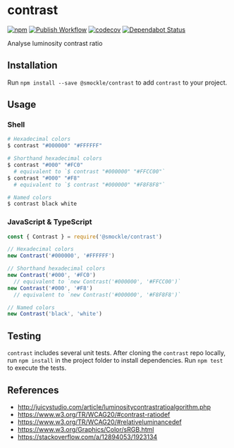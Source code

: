 # contrast

[![npm](https://img.shields.io/npm/v/@smockle/contrast.svg)](https://www.npmjs.com/package/@smockle/contrast)
[![Publish Workflow](https://github.com/smockle/contrast/workflows/Publish/badge.svg)](https://github.com/smockle/contrast/actions)
[![codecov](https://codecov.io/gh/smockle/contrast/branch/master/graph/badge.svg)](https://codecov.io/gh/smockle/contrast)
[![Dependabot Status](https://api.dependabot.com/badges/status?host=github&repo=smockle/contrast)](https://dependabot.com)

Analyse luminosity contrast ratio

## Installation

Run `npm install --save @smockle/contrast` to add `contrast` to your project.

## Usage

### Shell

```Bash
# Hexadecimal colors
$ contrast "#000000" "#FFFFFF"

# Shorthand hexadecimal colors
$ contrast "#000" "#FC0"
  # equivalent to `$ contrast "#000000" "#FFCC00"`
$ contrast "#000" "#F8"
  # equivalent to `$ contrast "#000000" "#F8F8F8"`

# Named colors
$ contrast black white
```

### JavaScript & TypeScript

```JavaScript
const { Contrast } = require('@smockle/contrast')

// Hexadecimal colors
new Contrast('#000000', '#FFFFFF')

// Shorthand hexadecimal colors
new Contrast('#000', '#FC0')
  // equivalent to `new Contrast('#000000', '#FFCC00')`
new Contrast('#000', '#F8')
  // equivalent to `new Contrast('#000000', '#F8F8F8')`

// Named colors
new Contrast('black', 'white')
```

## Testing

`contrast` includes several unit tests. After cloning the `contrast` repo locally, run `npm install` in the project folder to install dependencies. Run `npm test` to execute the tests.

## References

- http://juicystudio.com/article/luminositycontrastratioalgorithm.php
- https://www.w3.org/TR/WCAG20/#contrast-ratiodef
- https://www.w3.org/TR/WCAG20/#relativeluminancedef
- https://www.w3.org/Graphics/Color/sRGB.html
- https://stackoverflow.com/a/12894053/1923134
